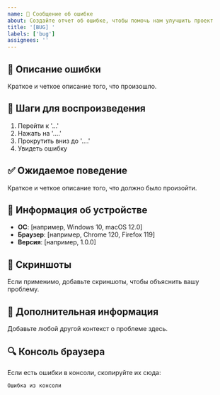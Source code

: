 ```yaml
---
name: 🐛 Сообщение об ошибке
about: Создайте отчет об ошибке, чтобы помочь нам улучшить проект
title: '[BUG] '
labels: ['bug']
assignees: ''
---
```


## 🐛 Описание ошибки
Краткое и четкое описание того, что произошло.

## 🔄 Шаги для воспроизведения
1. Перейти к '...'
2. Нажать на '....'
3. Прокрутить вниз до '....'
4. Увидеть ошибку

## ✅ Ожидаемое поведение
Краткое и четкое описание того, что должно было произойти.

## 📱 Информация об устройстве
- **ОС**: [например, Windows 10, macOS 12.0]
- **Браузер**: [например, Chrome 120, Firefox 119]
- **Версия**: [например, 1.0.0]

## 📸 Скриншоты
Если применимо, добавьте скриншоты, чтобы объяснить вашу проблему.

## 📝 Дополнительная информация
Добавьте любой другой контекст о проблеме здесь.

## 🔍 Консоль браузера
Если есть ошибки в консоли, скопируйте их сюда:
```
Ошибка из консоли
```
